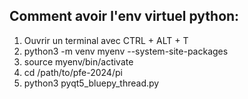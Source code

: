 ## Comment avoir l'env virtuel python:

1. Ouvrir un terminal avec CTRL + ALT + T
2. python3 -m venv myenv --system-site-packages
3. source myenv/bin/activate
4. cd /path/to/pfe-2024/pi
5. python3 pyqt5_bluepy_thread.py
